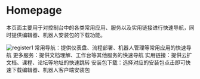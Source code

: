 # Homepage
本页面主要用于对控制台中的各类常用应用、服务以及实用链接进行快速导航，同时提供编辑器、机器人安装包的下载功能。

 ![register1](https://docimages.blob.core.chinacloudapi.cn/images/Console/signup1.png)
常用导航：提供仪表盘、流程部署、机器人管理等常用应用的快速导航
更多服务：提供文档理解、工作台等其他服务的快速导航
实用链接：提供云扩文档、课程、论坛等地址的快速跳转
安装包下载：选择对应的安装包点击即可快速下载编辑器、机器人客户端安装包



